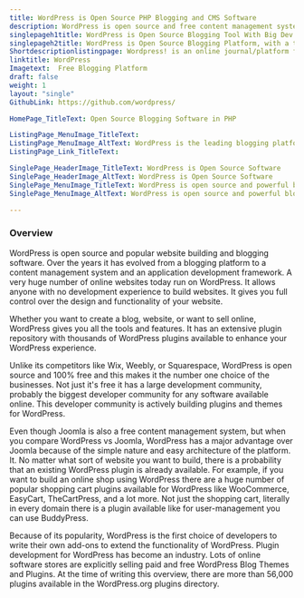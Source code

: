 ```yaml
---
title: WordPress is Open Source PHP Blogging and CMS Software
description: WordPress is open source and free content management system and blogging platform written in PHP and paired with a MySQL or MariaDB database.
singlepageh1title: WordPress is Open Source Blogging Tool With Big Dev Community
singlepageh2title: WordPress is Open Source Blogging Platform, with a thriving developer community. It has a wide range of free templates, free plugins, and landing page plugins.
Shortdescriptionlistingpage: Wordpress! is an online journal/platform for writing updated content that usually displays in reverse order by date.
linktitle: WordPress
Imagetext:  Free Blogging Platform 
draft: false
weight: 1
layout: "single"
GithubLink: https://github.com/wordpress/

HomePage_TitleText: Open Source Blogging Software in PHP

ListingPage_MenuImage_TitleText: 
ListingPage_MenuImage_AltText: WordPress is the leading blogging platform
ListingPage_Link_TitleText: 

SinglePage_HeaderImage_TitleText: WordPress is Open Source Software
SinglePage_HeaderImage_AltText: WordPress is Open Source Software
SinglePage_MenuImage_TitleText: WordPress is open source and powerful blogging platform.
SinglePage_MenuImage_AltText: WordPress is open source and powerful blogging platform.

---
```


### Overview

WordPress is open source and popular website building and blogging software. Over the years it has evolved from a blogging platform to a content management system and an application development framework. A very huge number of online websites today run on WordPress. It allows anyone with no development experience to build websites. It gives you full control over the design and functionality of your website.

Whether you want to create a blog, website, or want to sell online, WordPress gives you all the tools and features. It has an extensive plugin repository with thousands of WordPress plugins available to enhance your WordPress experience.

Unlike its competitors like Wix, Weebly, or Squarespace, WordPress is open source and 100% free and this makes it the number one choice of the businesses. Not just it's free it has a large development community, probably the biggest developer community for any software available online. This developer community is actively building plugins and themes for WordPress.

Even though Joomla is also a free content management system, but when you compare WordPress vs Joomla, WordPress has a major advantage over Joomla because of the simple nature and easy architecture of the platform. It. No matter what sort of website you want to build, there is a probability that an existing WordPress plugin is already available. For example, if you want to build an online shop using WordPress there are a huge number of popular shopping cart plugins available for WordPress like WooCommerce, EasyCart, TheCartPress, and a lot more. Not just the shopping cart, literally in every domain there is a plugin available like for user-management you can use BuddyPress.

Because of its popularity, WordPress is the first choice of developers to write their own add-ons to extend the functionality of WordPress. Plugin development for WordPress has become an industry. Lots of online software stores are explicitly selling paid and free WordPress Blog Themes and Plugins. At the time of writing this overview, there are more than 56,000 plugins available in the WordPress.org plugins directory.
